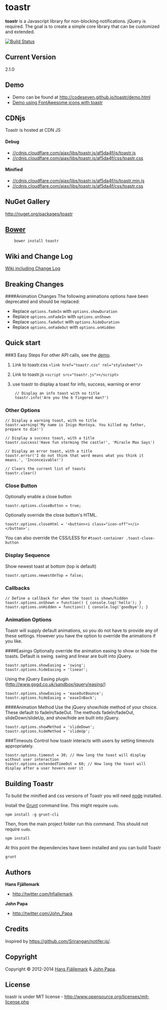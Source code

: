 # toastr
**toastr** is a Javascript library for non-blocking notifications. jQuery is required. The goal is to create a simple core library that can be customized and extended.

[![Build Status](https://travis-ci.org/CodeSeven/toastr.svg)](https://travis-ci.org/CodeSeven/toastr)

## Current Version
2.1.0

## Demo
- Demo can be found at http://codeseven.github.io/toastr/demo.html
- [Demo using FontAwesome icons with toastr](http://plnkr.co/edit/6W9URNyyp2ItO4aUWzBB?p=preview)

## CDNjs
Toastr is hosted at CDN JS

#### Debug
- [//cdnjs.cloudflare.com/ajax/libs/toastr.js/af5da4f/js/toastr.js](//cdnjs.cloudflare.com/ajax/libs/toastr.js/af5da4f/js/toastr.js)
- [//cdnjs.cloudflare.com/ajax/libs/toastr.js/af5da4f/css/toastr.css](//cdnjs.cloudflare.com/ajax/libs/toastr.js/af5da4f/css/toastr.css)

#### Minified
- [//cdnjs.cloudflare.com/ajax/libs/toastr.js/af5da4f/js/toastr.min.js](//cdnjs.cloudflare.com/ajax/libs/toastr.js/af5da4f/js/toastr.min.js) 
- [//cdnjs.cloudflare.com/ajax/libs/toastr.js/af5da4f/css/toastr.css](//cdnjs.cloudflare.com/ajax/libs/toastr.js/af5da4f/css/toastr.css)

## NuGet Gallery
http://nuget.org/packages/toastr

## [Bower](http://bower.io/)
		bower install toastr


## Wiki and Change Log
[Wiki including Change Log](https://github.com/CodeSeven/toastr/wiki)

## Breaking Changes
 
####Animation Changes
The following animations options have been deprecated and should be replaced:
 
 - Replace `options.fadeIn` with `options.showDuration`
 - Replace `options.onFadeIn` with `options.onShown`
 - Replace `options.fadeOut` with `options.hideDuration`
 - Replace `options.onFadeOut` with `options.onHidden`

## Quick start

###3 Easy Steps
For other API calls, see the [demo](http://codeseven.github.io/toastr/demo.html).

1. Link to toastr.css `<link href="toastr.css" rel="stylesheet"/>`

2. Link to toastr.js `<script src="toastr.js"></script>`

3. use toastr to display a toast for info, success, warning or error

		// Display an info toast with no title
		toastr.info('Are you the 6 fingered man?')

### Other Options
	// Display a warning toast, with no title
	toastr.warning('My name is Inigo Montoya. You killed my father, prepare to die!')
	
	// Display a success toast, with a title
	toastr.success('Have fun storming the castle!', 'Miracle Max Says')
	
	// Display an error toast, with a title
	toastr.error('I do not think that word means what you think it means.', 'Inconceivable!')
		
	// Clears the current list of toasts
	toastr.clear()

### Close Button
Optionally enable a close button

    toastr.options.closeButton = true;

Optionally override the close button's HTML. 

    toastr.options.closeHtml = '<button><i class="icon-off"></i></button>';

You can also override the CSS/LESS for `#toast-container .toast-close-button`

### Display Sequence
Show newest toast at bottom (top is default)

	toastr.options.newestOnTop = false;

### Callbacks
	// Define a callback for when the toast is shown/hidden
	toastr.options.onShown = function() { console.log('hello'); }
	toastr.options.onHidden = function() { console.log('goodbye'); }

### Animation Options
Toastr will supply default animations, so you do not have to provide any of these settings. However you have the option to override the animations if you like.

####Easings
Optionally override the animation easing to show or hide the toasts. Default is swing. swing and linear are built into jQuery.

	toastr.options.showEasing = 'swing';
	toastr.options.hideEasing = 'linear';

Using the jQuery Easing plugin (http://www.gsgd.co.uk/sandbox/jquery/easing/)

	toastr.options.showEasing = 'easeOutBounce';
	toastr.options.hideEasing = 'easeInBack';

####Animation Method
Use the jQuery show/hide method of your choice. These default to fadeIn/fadeOut. The methods fadeIn/fadeOut, slideDown/slideUp, and show/hide are built into jQuery.

	toastr.options.showMethod = 'slideDown'; 
	toastr.options.hideMethod = 'slideUp'; 
	

###Timeouts
Control how toastr interacts with users by setting timeouts appropriately.

	toastr.options.timeout = 30; // How long the toast will display without user interaction
	toastr.options.extendedTimeOut = 60; // How long the toast will display after a user hovers over it

## Building Toastr

To build the minified and css versions of Toastr you will need [node](http://nodejs.org) installed.

Install the [Grunt](http://gruntjs.com/) command line. This might require `sudo`.

```shell
npm install -g grunt-cli
```

Then, from the main project folder run this command. This should not require `sudo`.

```shell
npm install
```

At this point the dependencies have been installed and you can build Toastr

```shell
grunt
```

## Authors
**Hans Fjällemark**

+ http://twitter.com/hfjallemark

**John Papa**

+ http://twitter.com/John_Papa

## Credits
Inspired by https://github.com/Srirangan/notifer.js/.


## Copyright
Copyright © 2012-2014 [Hans Fjällemark](http://twitter.com/hfjallemark) & [John Papa](http://twitter.com/John_Papa).

## License 
toastr is under MIT license - http://www.opensource.org/licenses/mit-license.php
